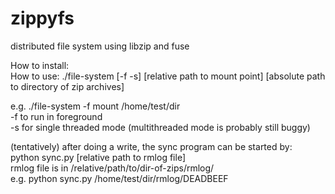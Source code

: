 # zippyfs
distributed file system using libzip and fuse  

How to install:  
How to use:
./file-system [-f -s] [relative path to mount point] [absolute path to directory of zip archives]  

e.g. ./file-system -f mount /home/test/dir  
-f to run in foreground  
-s for single threaded mode (multithreaded mode is probably still buggy)  

(tentatively) after doing a write, the sync program can be started by:  
python sync.py [relative path to rmlog file]  
rmlog file is in /relative/path/to/dir-of-zips/rmlog/  
e.g. python sync.py /home/test/dir/rmlog/DEADBEEF  



